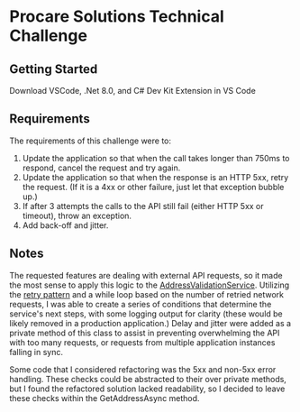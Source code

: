 # Procare Solutions Technical Challenge

## Getting Started
Download VSCode, .Net 8.0, and C# Dev Kit Extension in VS Code

## Requirements
The requirements of this challenge were to: 
1.  Update the application so that when the call takes longer than 750ms to respond, cancel the request and try again.
2.  Update the application so that when the response is an HTTP 5xx, retry the request. (If it is a 4xx or other failure, just let that exception bubble up.)
3.  If after 3 attempts the calls to the API still fail (either HTTP 5xx or timeout), throw an exception.
4.  Add back-off and jitter.

## Notes
The requested features are dealing with external API requests, so it made the most sense to apply this logic to the [AddressValidationService](). Utilizing the [retry pattern](https://learn.microsoft.com/en-us/azure/architecture/patterns/retry) and a while loop based on the number of retried network requests, I was able to create a series of conditions that determine the service's next steps, with some logging output for clarity (these would be likely removed in a production application.) Delay and jitter were added as a private method of this class to assist in preventing overwhelming the API with too many requests, or requests from multiple application instances falling in sync. 

Some code that I considered refactoring was the 5xx and non-5xx error handling. These checks could be abstracted to their over private methods, but I found the refactored solution lacked readability, so I decided to leave these checks within the GetAddressAsync method. 